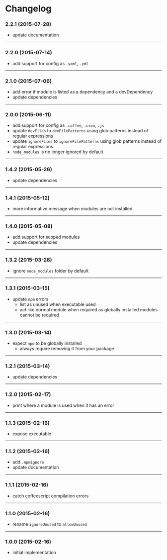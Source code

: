 # Changelog

### 2.2.1 (2015-07-28)

* update documentation

---
### 2.2.0 (2015-07-14)

* add support for config as ```.yaml```, ```.yml```

---
### 2.1.0 (2015-07-06)

* add error if module is listed as a dependency and a devDependency
* update dependencies

---
### 2.0.0 (2015-06-11)

* add support for config as ```.coffee```, ```.cson```, ```.js```
* update ```devFiles``` to ```devFilePatterns``` using glob patterns instead of regular expressions
* update ```ignoreFiles``` to ```ignoreFilePatterns``` using glob patterns instead of regular expressions
* ```node_modules``` is no longer ignored by default

---
### 1.4.2 (2015-05-26)

* update dependencies

---
### 1.4.1 (2015-05-12)

* more informative message when modules are not installed

---
### 1.4.0 (2015-05-08)

* add support for scoped modules
* update dependencies

---
### 1.3.2 (2015-03-28)

* ignore ```node_modules``` folder by default

---
### 1.3.1 (2015-03-15)

* update ```npm``` errors
  * list as unused when executable used
  * act like normal module when required as globally installed modules cannot be required

---
### 1.3.0 (2015-03-14)

* expect ```npm``` to be globally installed
  * always require removing it from your package

---
### 1.2.1 (2015-03-14)

* update dependencies

---
### 1.2.0 (2015-02-17)

* print where a module is used when it has an error

---
### 1.1.3 (2015-02-16)

* expose executable

---
### 1.1.2 (2015-02-16)

* add ```.npmignore```
* update documentation

---
### 1.1.1 (2015-02-16)

* catch coffeescript compilation errors

---
### 1.1.0 (2015-02-16)

* rename ```ignoreUnused``` to ```allowUnused```

---
### 1.0.0 (2015-02-16)

* initial implementation
